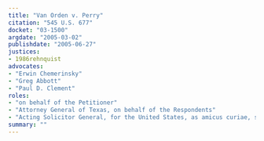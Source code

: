 ```yaml
---
title: "Van Orden v. Perry"
citation: "545 U.S. 677"
docket: "03-1500"
argdate: "2005-03-02"
publishdate: "2005-06-27"
justices:
- 1986rehnquist
advocates:
- "Erwin Chemerinsky"
- "Greg Abbott"
- "Paul D. Clement"
roles:
- "on behalf of the Petitioner"
- "Attorney General of Texas, on behalf of the Respondents"
- "Acting Solicitor General, for the United States, as amicus curiae, supporting the Respondents"
summary: ""
---
```


